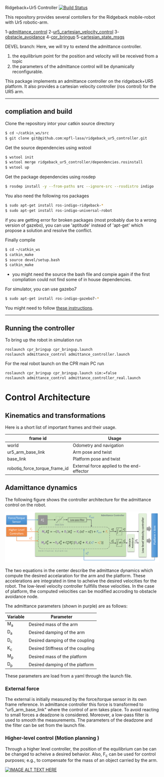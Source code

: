 Ridgeback+Ur5 Controller
[![Build Status](https://travis-ci.com/epfl-lasa/ridgeback_ur5_controller.svg?token=m4ujgeX7fDuuc9CGktAM&branch=master)](https://travis-ci.com/epfl-lasa/ridgeback_ur5_controller)

This repository provides several contollers for the Ridgeback mobile-robot with Ur5 robotic-arm. 


1-[admittance_control](https://github.com/epfl-lasa/ridgeback_ur5_controller/tree/devel/admittance_control)
2-[ur5_cartesian_velocity_control](https://github.com/epfl-lasa/ridgeback_ur5_controller/tree/devel/ur5_cartesian_velocity_control)
3-[obstacle_avoidance](https://github.com/epfl-lasa/ridgeback_ur5_controller/tree/devel/obstacle_avoidance)
4-[cpr_bringup](https://github.com/epfl-lasa/ridgeback_ur5_controller/tree/devel/cpr_bringup)
5-[cartesian_state_msgs](https://github.com/epfl-lasa/ridgeback_ur5_controller/tree/devel/cartesian_state_msgs)

DEVEL branch: Here, we will try to extend the admittance controller.
1) the equilibrium point for the position and velocity will be received from a topic
2) the parameters of the admittance control will be dynamically reconfigurable.




This package implements an admittance controller on the ridgeback+UR5 platform. It also provides a cartesian velocity controller (ros control) for the UR5 arm. 

---

## compliation and build

Clone the repository intor your catkin source directory
```bash
$ cd ~/catkin_ws/src
$ git clone git@github.com:epfl-lasa/ridgeback_ur5_controller.git
```

Get the source dependencies using wstool
```bash
$ wstool init
$ wstool merge ridgeback_ur5_controller/dependencies.rosinstall
$ wstool up
```
Get the package dependencies using rosdep
```bash
$ rosdep install -y --from-paths src --ignore-src --rosdistro indigo
```
You also need the following ros packages
```bash
$ sudo apt-get install ros-indigo-ridgeback-*
$ sudo apt-get install ros-indigo-universal-robot
```
if you are getting error for broken packages (most probably due to a wrong version of gazebo), you can use 'aptitude' instead of 'apt-get' which propose a solution and resolve the conflict. 


Finally complie
```bash
$ cd ~/catkin_ws
$ catkin_make
$ source devel/setup.bash
$ catkin_make
```
* you might need the source the bash file and compie again if the first compliation could not find some of in house dependencies.


For simulator, you can use gazebo7
```bash
$ sudo apt-get install ros-indigo-gazebo7-*
```
You might need to follow [these instructions](http://gazebosim.org/tutorials?tut=install_ubuntu#Alternativeinstallation:step-by-step).


---


## Running the controller


To bring up the robot in simulation run
```
roslaunch cpr_bringup cpr_bringup.launch
roslaunch admittance_control admittance_controller.launch
```
For the real robot launch on the CPR main PC run
```
roslaunch cpr_bringup cpr_bringup.launch sim:=false
roslaunch admittance_control admittance_controller_real.launch
```

# Control Architecture

## Kinematics and transformations

Here is a short list of important frames and their usage.

| frame id      | Usage                         |
|---------------|-----------------------------------|
| world                          | Odometry and navigation           |
| ur5_arm_base_link              | Arm pose and twist                |
| base_link                      | Platform pose and twist           |
| robotiq_force_torque_frame_id  | External force applied to the end-effector           |





## Adamittance dynamics
The following figure shows the controller architecture for the admittance control on the robot.

![alt text](fig_control_schematics.png "Control architecture")

The two equations in the center describe the admittance dynamics which compute the desired accelaration for the arm and the platform. These accelerations are integrated in time to acheive the desired velocities for the robot. The low-level velocity controller fullfills these velocities. In the case of platform, the computed velocities can be modified accroding to obstacle avoidance node.



The admittance parameters (shown in purple) are as follows: 

| Variable      | Parameter                         |
|---------------|-----------------------------------|
| M<sub>a</sub> | Desired mass of the arm           |
| D<sub>a</sub> | Desired damping of the arm        |
| D<sub>c</sub> | Desired damping of the coupling   |
| K<sub>c</sub> | Desired Stiffness of the coupling |
| M<sub>p</sub> | Desired mass of the platform      |
| D<sub>p</sub> | Desired damping of the platform   |

These parameters are load from a yaml through the launch file.


### External force
The external is initially measured by the force/torque sensor in its own frame reference. In admittance controller this force is transformed to "ur5_arm_base_link" where the control of arm takes place. To avoid reacting to small forces a deadzone is considered. Moreover, a low-pass filter is used to smooth the measurements. The parameters of the deadzone and the filter can be set from the launch file.

### Higher-level control (Motion planning )
Through a higher level controller, the position of the equilibrium can be can be changed to acheive a desired behavior. Also, F<sub>c</sub> can be used for control purposes; e.g., to compensate for the mass of an object carried by the arm.

[![IMAGE ALT TEXT HERE](https://img.youtube.com/vi/7BjHhV-BkwE/0.jpg)](https://youtu.be/7BjHhV-BkwE)











